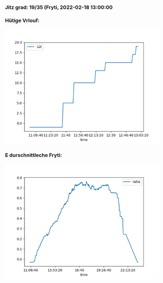 ### Jitz grad: 19/35 (Fryti, 2022-02-18 13:00:00

### Hütige Vrlouf:
![Graph](Today.png)

### E durschnittleche Fryti:
![Graph](Fryti.png)